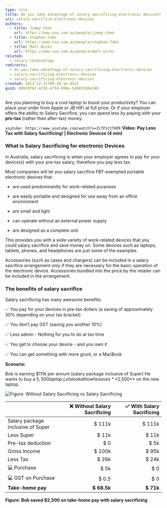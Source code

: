 ```yaml
---
type: rule
title: Do you take advantage of salary sacrificing electronic devices?
uri: salary-sacrifice-electronic-devices
authors:
  - title: Jimmy Chen
    url: https://www.ssw.com.au/people/jimmy-chen
  - title: Stephan Fako
    url: https://www.ssw.com.au/people/stephan-fako
  - title: Matt Wicks
    url: https://www.ssw.com.au/people/matt-wicks
related:
  - salary-terminology
redirects:
  - do-you-take-advantage-of-salary-sacrificing-electronic-devices
  - salary-sacrificing-electronic-devices
  - salary-sacrificing-eletronic-devices
created: 2023-12-11T00:10:16.831Z
guid: 08919f62-423b-4734-b99e-54903108e240
---
```

Are you planning to buy a cool laptop to boost your productivity? You can place your order from Apple or JB HiFi at full price. Or if your employer offers the ability to Salary Sacrifice, you can spend less by paying with your **pre-tax** (rather than after-tax) money.

`youtube: https://www.youtube.com/watch?v=ZLfPzCtTHPE`
**Video: Pay Less Tax with Salary Sacrificing! | Electronic Devices (4 min)**

### What is Salary Sacrificing for electronic Devices

In Australia, salary sacrificing is when your employer agrees to pay for your device(s) with your pre-tax salary, therefore you pay less tax.

Most companies will let you salary sacrifice FBT-exempted portable electronic devices that:

* are used predominantly for work-related purposes

* are easily portable and designed for use away from an office environment

* are small and light

* can operate without an external power supply

* are designed as a complete unit

This provides you with a wide variety of work-related devices that you could salary sacrifice and save money on. Some devices such as laptops, tablets, phones, and headphones are just some of the examples.

Accessories (such as cases and chargers) can be included in a salary sacrifice arrangement only if they are necessary for the basic operation of the electronic device. Accessories bundled into the price by the retailer can be included in the arrangement.

### The benefits of salary sacrifice

Salary sacrificing has many awesome benefits:

✅ You pay for your devices in pre-tax dollars (a saving of approximately 30% depending on your tax bracket)

✅ You don’t pay GST (saving you another 10%)

✅ Less admin - Nothing for you to do at tax time

✅ You get to choose your device - and you own it

✅ You can get something with more grunt, or a MacBook

**Scenario:**


Bob is earning $111k per annum (salary package inclusive of Super) He wants to buy a $5,500 laptop.
Lets look at how he saves **$2,500** on the new laptop.

![Figure: Without Salary Sacrificing vs Salary Sacrificing](https://github.com/SSWConsulting/SSW.Rules.Content/assets/115961605/3d97ac78-49c7-4045-8ab2-4d615de78c0a)


|                                     | ❌ Without Salary Sacrificing | ✅ With Salary Sacrificing |
|:-------------------------------------|-------------------------------:|-----------------------------:|
| Salary package inclusive of Super   | $ 111k                    | $ 111k                   |
| Less Super   | $ 11k   | $ 11k   |
| Pre-tax deduction   | $ 0   | $ 5k  |
| Gross Income   | $ 100k  | $ 95k   |
| Less Tax  | $ 26k   | $ 24k   |
| 💻 Purchase   | $ 5k   | $ 0  |
| 💻 GST on Purchase | $ 0.5 | $ 0  |
| **Take-home pay**   | **$ 68.5k**   | **$ 71k**   |

**Figure: Bob saved $2,500 on take-home pay with salary sacrificing**
